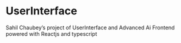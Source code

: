 # UserInterface
Sahil Chaubey’s project of UserInterface and Advanced Ai Frontend powered with Reactjs and typescript 
